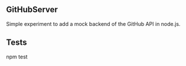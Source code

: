 ## GitHubServer

Simple experiment to add a mock backend of the GitHub API in node.js.

## Tests

npm test
